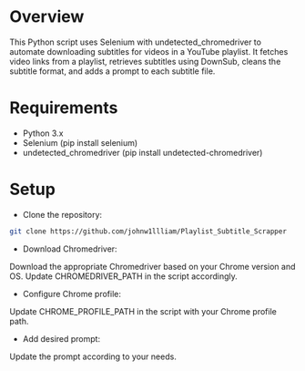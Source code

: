 # Overview
This Python script uses Selenium with undetected_chromedriver to automate downloading subtitles for videos in a YouTube playlist. It fetches video links from a playlist, retrieves subtitles using DownSub, cleans the subtitle format, and adds a prompt to each subtitle file.

# Requirements
- Python 3.x
- Selenium (pip install selenium)
- undetected_chromedriver (pip install undetected-chromedriver)

# Setup
- Clone the repository:

```bash
git clone https://github.com/johnw1llliam/Playlist_Subtitle_Scrapper
```

- Download Chromedriver:

Download the appropriate Chromedriver based on your Chrome version and OS. Update CHROMEDRIVER_PATH in the script accordingly.

- Configure Chrome profile:

Update CHROME_PROFILE_PATH in the script with your Chrome profile path.

- Add desired prompt:

Update the prompt according to your needs.

